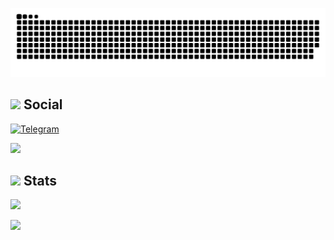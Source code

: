 <p>
  <img src="./assets/snake.svg" />
</p>

<h2>
  <img
    src="https://em-content.zobj.net/source/apple/354/pushpin_1f4cc.png"
    ,
    height="25"
  />
  Social
</h2>

<p>
  <a href="https://t.me/mksm_vnv">
    <img
      src="https://img.shields.io/badge/Telegram-2CA5E0?style=for-the-badge&logo=telegram&logoColor=white"
      alt="Telegram"
  /></a>
</p>

<p>
  <img
    src="https://komarev.com/ghpvc/?username=mksmvnv&color=green"
    ,
    height="15"
  />
</p>

<h2>
  <img
    src="https://em-content.zobj.net/source/apple/354/unicorn_1f984.png"
    ,
    height="25"
  />
  Stats
</h2>
<p></p>

<p>
  <img src="https://github-readme-stats.vercel.app/api/top-langs/?username=mksmvnv&layout=compact&theme=dark&bg_color=0e1117&hide_border=true"/>
</p>

<p>
  <img src="./assets/rabbit.gif"/>
</p>
